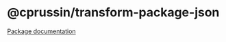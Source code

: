 # @cprussin/transform-package-json

[Package documentation](https://www.cprussin.net/modules/_cprussin_transform-package-json.html)
